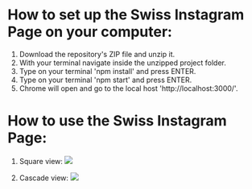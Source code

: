 # How to set up the Swiss Instagram Page on your computer:
1. Download the repository's ZIP file and unzip it.
2. With your terminal navigate inside the unzipped project folder.
3. Type on your terminal 'npm install' and press ENTER.
4. Type on your terminal 'npm start' and press ENTER.
5. Chrome will open and go to the local host 'http://localhost:3000/'. 


# How to use the Swiss Instagram Page:
1. Square view:
![](readmeImages/image01.png)

2. Cascade view:
![](readmeImages/image02.png)

